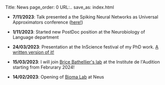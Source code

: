 Title: News
page_order: 0
URL:..
save_as: index.html


- __7/11/2023__: Talk presented a the Spiking Neural Networks as Universal Approximators conference ([here!](https://www.youtube.com/watch?v=xb7I_q2x6rU))

- __1/11/2023__: Started new PostDoc position at the Neurobiology of Language department

- __24/03/2023__: Presentation at the InScience festival of my PhD work. [A written version of it!](https://taalenhersenen.wordpress.com/2023/11/06/the-simulated-language-of-the-brain-thought-experiments-in-silico/)

- __15/03/2023__: I will join [Brice Bathellier's lab](https://research.pasteur.fr/fr/team/auditory-system-dynamics-and-multisensory-processing/) at the Institute de l'Audition starting from Februrary 2024! 

- __14/02/2023__: Opening of [Bioma Lab](https://www.biomalab.nl) at Neus

